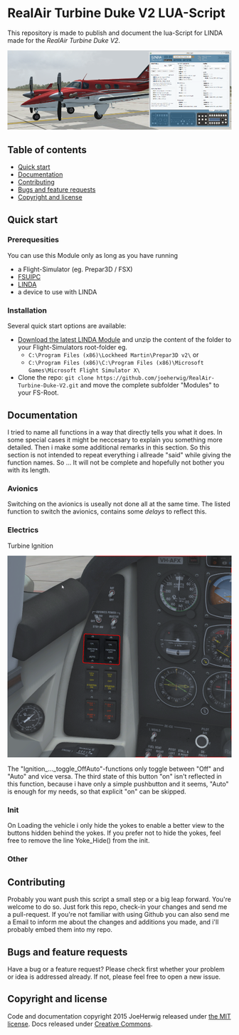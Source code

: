# RealAir Turbine Duke V2 LUA-Script

This repository is made to publish and document the lua-Script for LINDA made for the _RealAir Turbine Duke V2_. 

![ScreenShot](/img/Title.png)

## Table of contents
* [Quick start](#quick-start)
* [Documentation](#documentation)
* [Contributing](#contributing)
* [Bugs and feature requests](#bugs-and-feature-requests)
* [Copyright and license](#Copyright-and-license)

## Quick start
### Prerequesities
You can use this Module only as long as you have running
* a Flight-Simulator (eg. Prepar3D / FSX) 
* [FSUIPC](http://www.schiratti.com/dowson.html) 
* [LINDA](http://www.fs-linda.com/)
* a device to use with LINDA 

### Installation
Several quick start options are available:
* [Download the latest LINDA Module](https://github.com/joeherwig/RealAir-Turbine-Duke-V2/joeherwig/RealAir-Duke-Turbine-V2.zip) and unzip the content of the folder to your Flight-Simulators root-folder eg. 
  * `C:\Program Files (x86)\Lockheed Martin\Prepar3D v2\` or 
  * `C:\Program Files (x86)\C:\Program Files (x86)\Microsoft Games\Microsoft Flight Simulator X\`
* Clone the repo: `git clone https://github.com/joeherwig/RealAir-Turbine-Duke-V2.git` and move the complete subfolder "Modules" to your FS-Root.

## Documentation
I tried to name all functions in a way that directly tells you what it does.
In some special cases it might be neccesary to explain you something more detailed. Then i make some additional remarks in this section. So this section is not intended to repeat everything i allreade "said" while giving the function names. So ... It will not be complete and hopefully not bother you with its length.

### Avionics
Switching on the avionics is useally not done all at the same time. The listed function to switch the avionics, contains some *delays* to reflect this.

### Electrics
Turbine Ignition

![Turbine Ignition](/img/TurbineIgnition.png)

The "Ignition_..._toggle_OffAuto"-functions only toggle between "Off" and "Auto" and vice versa. The third state of this button "on" isn't reflected in this function, because i have only a simple pushbutton and it seems, "Auto" is enough for my needs, so that explicit "on" can be skipped.

### Init
On Loading the vehicle i only hide the yokes to enable a better view to the buttons hidden behind the yokes. If you prefer not to hide the yokes, feel free to remove the line Yoke_Hide() from the init.
### Other

## Contributing

Probably you want push this script a small step or a big leap forward. You're welcome to do so. Just fork this repo, check-in your changes and send me a pull-request.
If you're not familiar with using Github you can also send me a Email to inform me about the changes and additions you made, and i'll probably embed them into my repo.

## Bugs and feature requests

Have a bug or a feature request? Please check first whether your problem or idea is addressed already. If not, please feel free to open a new issue.

## Copyright and license

Code and documentation copyright 2015 JoeHerwig released under [the MIT license](https://github.com/twbs/bootstrap/blob/master/LICENSE). Docs released under [Creative Commons](https://github.com/twbs/bootstrap/blob/master/docs/LICENSE).